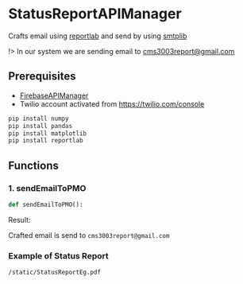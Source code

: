 # StatusReportAPIManager

Crafts email using [reportlab](https://www.reportlab.com/) and send by using [smtplib](https://docs.python.org/3/library/smtplib.html)

!> In our system we are sending email to cms3003report@gmail.com

## Prerequisites

- [FirebaseAPIManager](FirebaseAPIManager.md)
- Twilio account activated from https://twilio.com/console

```bash
pip install numpy
pip install pandas
pip install matplotlib
pip install reportlab
```

## Functions 

### 1. sendEmailToPMO
```python
def sendEmailToPMO():
```

Result:

Crafted email is send to `cms3003report@gmail.com`

### Example of Status Report

```pdf
/static/StatusReportEg.pdf
```